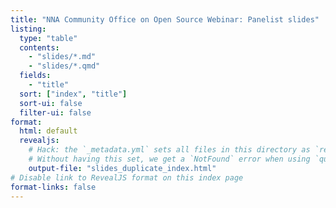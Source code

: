 ```yaml
---
title: "NNA Community Office on Open Source Webinar: Panelist slides"
listing:
  type: "table"
  contents:
    - "slides/*.md"
    - "slides/*.qmd"
  fields:
    - "title"
  sort: ["index", "title"]
  sort-ui: false
  filter-ui: false
format:
  html: default
  revealjs:
    # Hack: the `_metadata.yml` sets all files in this directory as `revealjs` format.
    # Without having this set, we get a `NotFound` error when using `quarto render`.
    output-file: "slides_duplicate_index.html"
# Disable link to RevealJS format on this index page
format-links: false
---
```


